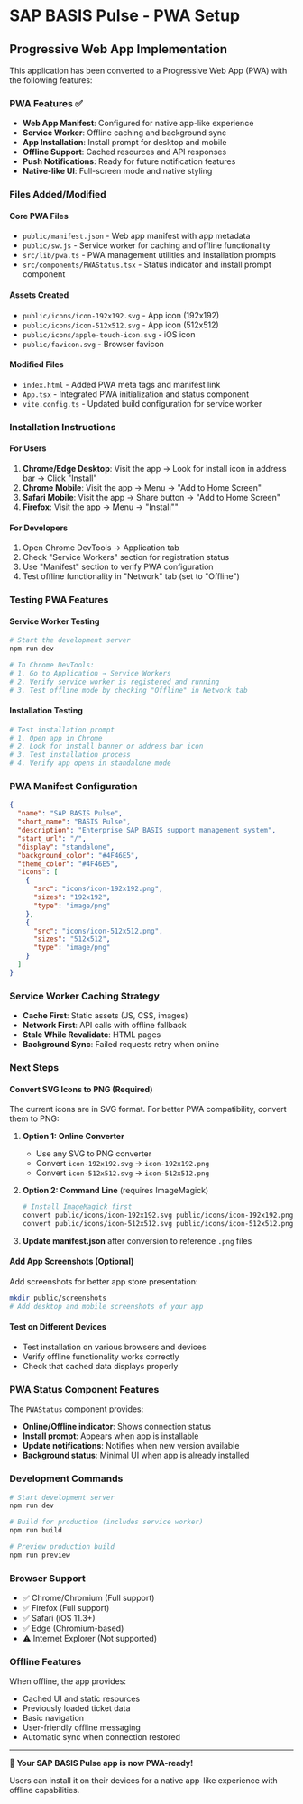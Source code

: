 # SAP BASIS Pulse - PWA Setup

## Progressive Web App Implementation

This application has been converted to a Progressive Web App (PWA) with the following features:

### PWA Features ✅
- **Web App Manifest**: Configured for native app-like experience
- **Service Worker**: Offline caching and background sync
- **App Installation**: Install prompt for desktop and mobile
- **Offline Support**: Cached resources and API responses
- **Push Notifications**: Ready for future notification features
- **Native-like UI**: Full-screen mode and native styling

### Files Added/Modified

#### Core PWA Files
- `public/manifest.json` - Web app manifest with app metadata
- `public/sw.js` - Service worker for caching and offline functionality  
- `src/lib/pwa.ts` - PWA management utilities and installation prompts
- `src/components/PWAStatus.tsx` - Status indicator and install prompt component

#### Assets Created
- `public/icons/icon-192x192.svg` - App icon (192x192)
- `public/icons/icon-512x512.svg` - App icon (512x512)
- `public/icons/apple-touch-icon.svg` - iOS icon
- `public/favicon.svg` - Browser favicon

#### Modified Files
- `index.html` - Added PWA meta tags and manifest link
- `App.tsx` - Integrated PWA initialization and status component
- `vite.config.ts` - Updated build configuration for service worker

### Installation Instructions

#### For Users
1. **Chrome/Edge Desktop**: Visit the app → Look for install icon in address bar → Click "Install"
2. **Chrome Mobile**: Visit the app → Menu → "Add to Home Screen"
3. **Safari Mobile**: Visit the app → Share button → "Add to Home Screen"
4. **Firefox**: Visit the app → Menu → "Install""

#### For Developers
1. Open Chrome DevTools → Application tab
2. Check "Service Workers" section for registration status
3. Use "Manifest" section to verify PWA configuration
4. Test offline functionality in "Network" tab (set to "Offline")

### Testing PWA Features

#### Service Worker Testing
```bash
# Start the development server
npm run dev

# In Chrome DevTools:
# 1. Go to Application → Service Workers
# 2. Verify service worker is registered and running
# 3. Test offline mode by checking "Offline" in Network tab
```

#### Installation Testing
```bash
# Test installation prompt
# 1. Open app in Chrome
# 2. Look for install banner or address bar icon
# 3. Test installation process
# 4. Verify app opens in standalone mode
```

### PWA Manifest Configuration

```json
{
  "name": "SAP BASIS Pulse",
  "short_name": "BASIS Pulse",
  "description": "Enterprise SAP BASIS support management system",
  "start_url": "/",
  "display": "standalone",
  "background_color": "#4F46E5",
  "theme_color": "#4F46E5",
  "icons": [
    {
      "src": "icons/icon-192x192.png",
      "sizes": "192x192",
      "type": "image/png"
    },
    {
      "src": "icons/icon-512x512.png", 
      "sizes": "512x512",
      "type": "image/png"
    }
  ]
}
```

### Service Worker Caching Strategy

- **Cache First**: Static assets (JS, CSS, images)
- **Network First**: API calls with offline fallback
- **Stale While Revalidate**: HTML pages
- **Background Sync**: Failed requests retry when online

### Next Steps

#### Convert SVG Icons to PNG (Required)
The current icons are in SVG format. For better PWA compatibility, convert them to PNG:

1. **Option 1: Online Converter**
   - Use any SVG to PNG converter
   - Convert `icon-192x192.svg` → `icon-192x192.png`
   - Convert `icon-512x512.svg` → `icon-512x512.png`

2. **Option 2: Command Line** (requires ImageMagick)
   ```bash
   # Install ImageMagick first
   convert public/icons/icon-192x192.svg public/icons/icon-192x192.png
   convert public/icons/icon-512x512.svg public/icons/icon-512x512.png
   ```

3. **Update manifest.json** after conversion to reference `.png` files

#### Add App Screenshots (Optional)
Add screenshots for better app store presentation:
```bash
mkdir public/screenshots
# Add desktop and mobile screenshots of your app
```

#### Test on Different Devices
- Test installation on various browsers and devices
- Verify offline functionality works correctly
- Check that cached data displays properly

### PWA Status Component Features

The `PWAStatus` component provides:
- **Online/Offline indicator**: Shows connection status
- **Install prompt**: Appears when app is installable
- **Update notifications**: Notifies when new version available
- **Background status**: Minimal UI when app is already installed

### Development Commands

```bash
# Start development server
npm run dev

# Build for production (includes service worker)
npm run build

# Preview production build
npm run preview
```

### Browser Support

- ✅ Chrome/Chromium (Full support)
- ✅ Firefox (Full support)
- ✅ Safari (iOS 11.3+)
- ✅ Edge (Chromium-based)
- ⚠️ Internet Explorer (Not supported)

### Offline Features

When offline, the app provides:
- Cached UI and static resources
- Previously loaded ticket data
- Basic navigation
- User-friendly offline messaging
- Automatic sync when connection restored

---

🎉 **Your SAP BASIS Pulse app is now PWA-ready!** 

Users can install it on their devices for a native app-like experience with offline capabilities.